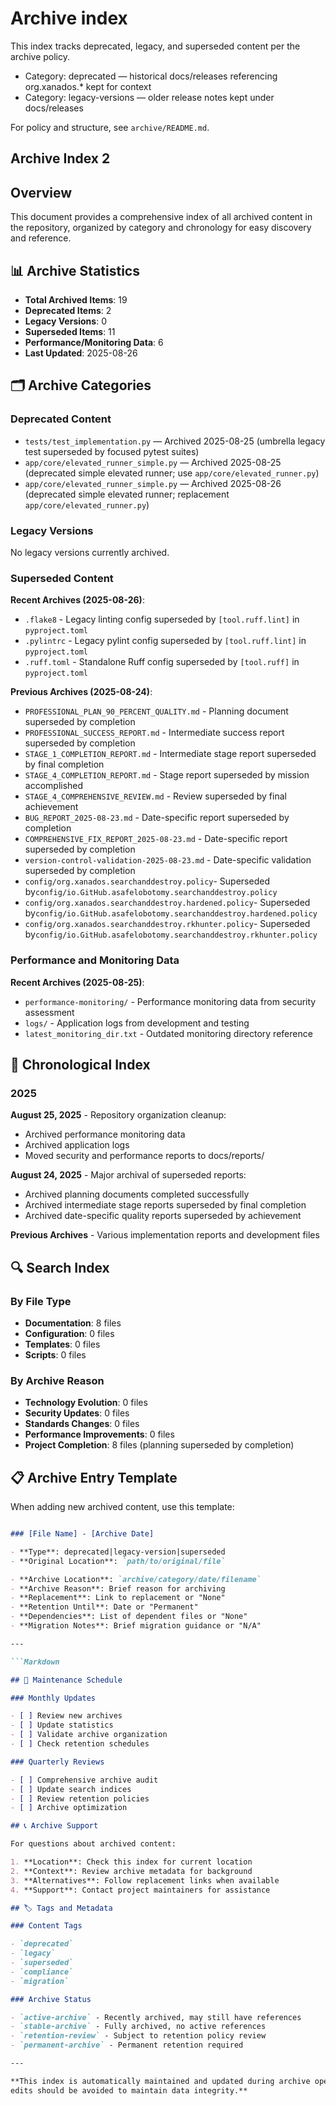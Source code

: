 # Archive index

This index tracks deprecated, legacy, and superseded content per the archive policy.

- Category: deprecated — historical docs/releases referencing org.xanados.* kept for context
- Category: legacy-versions — older release notes kept under docs/releases

For policy and structure, see `archive/README.md`.

## Archive Index 2

## Overview

This document provides a comprehensive index of all archived content in the repository,
organized by category and chronology for easy discovery and reference.

## 📊 Archive Statistics

- **Total Archived Items**: 19
- **Deprecated Items**: 2
- **Legacy Versions**: 0
- **Superseded Items**: 11
- **Performance/Monitoring Data**: 6
- **Last Updated**: 2025-08-26

## 🗂️ Archive Categories

### Deprecated Content

- `tests/test_implementation.py` — Archived 2025-08-25 (umbrella legacy test superseded by focused pytest suites)
- `app/core/elevated_runner_simple.py` — Archived 2025-08-25 (deprecated simple elevated runner; use `app/core/elevated_runner.py`)
- `app/core/elevated_runner_simple.py` — Archived 2025-08-26 (deprecated simple elevated runner; replacement `app/core/elevated_runner.py`)

### Legacy Versions

No legacy versions currently archived.

### Superseded Content

**Recent Archives (2025-08-26)**:

- `.flake8` - Legacy linting config superseded by `[tool.ruff.lint]` in `pyproject.toml`
- `.pylintrc` - Legacy pylint config superseded by `[tool.ruff.lint]` in `pyproject.toml`
- `.ruff.toml` - Standalone Ruff config superseded by `[tool.ruff]` in `pyproject.toml`

**Previous Archives (2025-08-24)**:

- `PROFESSIONAL_PLAN_90_PERCENT_QUALITY.md` - Planning document superseded by completion
- `PROFESSIONAL_SUCCESS_REPORT.md` - Intermediate success report superseded by completion
- `STAGE_1_COMPLETION_REPORT.md` - Intermediate stage report superseded by final completion
- `STAGE_4_COMPLETION_REPORT.md` - Stage report superseded by mission accomplished
- `STAGE_4_COMPREHENSIVE_REVIEW.md` - Review superseded by final achievement
- `BUG_REPORT_2025-08-23.md` - Date-specific report superseded by completion
- `COMPREHENSIVE_FIX_REPORT_2025-08-23.md` - Date-specific report superseded by completion
- `version-control-validation-2025-08-23.md` - Date-specific validation superseded by completion
- `config/org.xanados.searchanddestroy.policy`- Superseded by`config/io.GitHub.asafelobotomy.searchanddestroy.policy`
- `config/org.xanados.searchanddestroy.hardened.policy`- Superseded by`config/io.GitHub.asafelobotomy.searchanddestroy.hardened.policy`
- `config/org.xanados.searchanddestroy.rkhunter.policy`- Superseded by`config/io.GitHub.asafelobotomy.searchanddestroy.rkhunter.policy`

### Performance and Monitoring Data

**Recent Archives (2025-08-25)**:

- `performance-monitoring/` - Performance monitoring data from security assessment
- `logs/` - Application logs from development and testing
- `latest_monitoring_dir.txt` - Outdated monitoring directory reference

## 📅 Chronological Index

### 2025

**August 25, 2025** - Repository organization cleanup:

- Archived performance monitoring data
- Archived application logs
- Moved security and performance reports to docs/reports/

**August 24, 2025** - Major archival of superseded reports:

- Archived planning documents completed successfully
- Archived intermediate stage reports superseded by final completion
- Archived date-specific quality reports superseded by achievement

**Previous Archives** - Various implementation reports and development files

## 🔍 Search Index

### By File Type

- **Documentation**: 8 files
- **Configuration**: 0 files
- **Templates**: 0 files
- **Scripts**: 0 files

### By Archive Reason

- **Technology Evolution**: 0 files
- **Security Updates**: 0 files
- **Standards Changes**: 0 files
- **Performance Improvements**: 0 files
- **Project Completion**: 8 files (planning superseded by completion)

## 📋 Archive Entry Template

When adding new archived content, use this template:

```Markdown

### [File Name] - [Archive Date]

- **Type**: deprecated|legacy-version|superseded
- **Original Location**: `path/to/original/file`

- **Archive Location**: `archive/category/date/filename`
- **Archive Reason**: Brief reason for archiving
- **Replacement**: Link to replacement or "None"
- **Retention Until**: Date or "Permanent"
- **Dependencies**: List of dependent files or "None"
- **Migration Notes**: Brief migration guidance or "N/A"

---

```Markdown

## 🔄 Maintenance Schedule

### Monthly Updates

- [ ] Review new archives
- [ ] Update statistics
- [ ] Validate archive organization
- [ ] Check retention schedules

### Quarterly Reviews

- [ ] Comprehensive archive audit
- [ ] Update search indices
- [ ] Review retention policies
- [ ] Archive optimization

## 📞 Archive Support

For questions about archived content:

1. **Location**: Check this index for current location
2. **Context**: Review archive metadata for background
3. **Alternatives**: Follow replacement links when available
4. **Support**: Contact project maintainers for assistance

## 🏷️ Tags and Metadata

### Content Tags

- `deprecated`
- `legacy`
- `superseded`
- `compliance`
- `migration`

### Archive Status

- `active-archive` - Recently archived, may still have references
- `stable-archive` - Fully archived, no active references
- `retention-review` - Subject to retention policy review
- `permanent-archive` - Permanent retention required

---

**This index is automatically maintained and updated during archive operations. Manual
edits should be avoided to maintain data integrity.**
